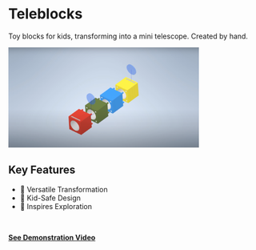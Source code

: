 #  Teleblocks
Toy blocks for kids, transforming into a mini telescope. Created by hand. 
<br>

<img src="img/teleblocks.png" height="200">
<br>

## Key Features

* 🔄 Versatile Transformation
* 🧸 Kid-Safe Design
* 🌠 Inspires Exploration
<br>

**[<i class="fa-regular fa-circle-play"></i> See Demonstration Video](https://youtu.be/eK2zXAFvq24)**

